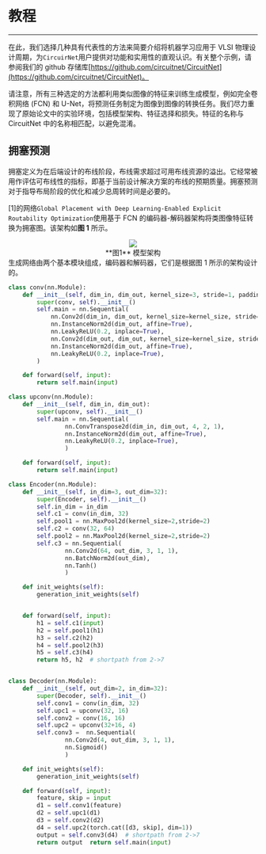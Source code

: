 # 教程
***
在此，我们选择几种具有代表性的方法来简要介绍将机器学习应用于 VLSI 物理设计周期，为`CircuirNet`用户提供对功能和实用性的直观认识。有关整个示例，请参阅我们的 github 存储库[https://github.com/circuitnet/CircuitNet](https://github.com/circuitnet/CircuitNet)。

请注意，所有三种选定的方法都利用类似图像的特征来训练生成模型，例如完全卷积网络 (FCN) 和 U-Net，将预测任务制定为图像到图像的转换任务。我们尽力重现了原始论文中的实验环境，包括模型架构、特征选择和损失。特征的名称与 CircuitNet 中的名称相匹配，以避免混淆。
## 拥塞预测
拥塞定义为在后端设计的布线阶段，布线需求超过可用布线资源的溢出。它经常被用作评估可布线性的指标，即基于当前设计解决方案的布线的预期质量。拥塞预测对于指导布局阶段的优化和减少总周转时间是必要的。

[1]的网络`Global Placement with Deep Learning-Enabled Explicit Routability Optimization`使用基于 FCN 的编码器-解码器架构将类图像特征转换为拥塞图。该架构如**图 1** 所示。
<div align='center'><img src="https://circuitnet.github.io/pics/tutorial/congestion_model.png"></div>
<center>**图1** 模型架构</center>
生成网络由两个基本模块组成，编码器和解码器，它们是根据图 1 所示的架构设计的。

```py
class conv(nn.Module):
    def __init__(self, dim_in, dim_out, kernel_size=3, stride=1, padding=1, bias=True):
        super(conv, self).__init__()
        self.main = nn.Sequential(
            nn.Conv2d(dim_in, dim_out, kernel_size=kernel_size, stride=stride, padding=padding, bias=bias),
            nn.InstanceNorm2d(dim_out, affine=True),
            nn.LeakyReLU(0.2, inplace=True),
            nn.Conv2d(dim_out, dim_out, kernel_size=kernel_size, stride=stride, padding=padding, bias=bias),
            nn.InstanceNorm2d(dim_out, affine=True),
            nn.LeakyReLU(0.2, inplace=True),
        )

    def forward(self, input):
        return self.main(input)

class upconv(nn.Module):
    def __init__(self, dim_in, dim_out):
        super(upconv, self).__init__()
        self.main = nn.Sequential(
                nn.ConvTranspose2d(dim_in, dim_out, 4, 2, 1),
                nn.InstanceNorm2d(dim_out, affine=True),
                nn.LeakyReLU(0.2, inplace=True),
                )

    def forward(self, input):
        return self.main(input)

class Encoder(nn.Module):
    def __init__(self, in_dim=3, out_dim=32):
        super(Encoder, self).__init__()
        self.in_dim = in_dim
        self.c1 = conv(in_dim, 32)
        self.pool1 = nn.MaxPool2d(kernel_size=2,stride=2)
        self.c2 = conv(32, 64)
        self.pool2 = nn.MaxPool2d(kernel_size=2,stride=2)
        self.c3 = nn.Sequential(
                nn.Conv2d(64, out_dim, 3, 1, 1),
                nn.BatchNorm2d(out_dim),
                nn.Tanh()
                )

    def init_weights(self):
        generation_init_weights(self)


    def forward(self, input):
        h1 = self.c1(input)
        h2 = self.pool1(h1)
        h3 = self.c2(h2)
        h4 = self.pool2(h3)
        h5 = self.c3(h4)
        return h5, h2  # shortpath from 2->7


class Decoder(nn.Module):
    def __init__(self, out_dim=2, in_dim=32):
        super(Decoder, self).__init__()
        self.conv1 = conv(in_dim, 32)
        self.upc1 = upconv(32, 16)
        self.conv2 = conv(16, 16)
        self.upc2 = upconv(32+16, 4)
        self.conv3 =  nn.Sequential(
                nn.Conv2d(4, out_dim, 3, 1, 1),
                nn.Sigmoid()
                )

    def init_weights(self):
        generation_init_weights(self)

    def forward(self, input):
        feature, skip = input
        d1 = self.conv1(feature)
        d2 = self.upc1(d1)
        d3 = self.conv2(d2)
        d4 = self.upc2(torch.cat([d3, skip], dim=1))
        output = self.conv3(d4)  # shortpath from 2->7
        return output  return self.main(input)
```
